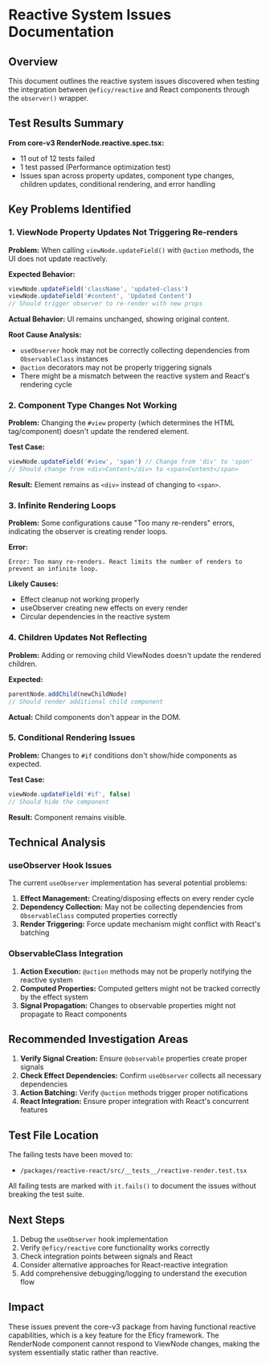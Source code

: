 # Reactive System Issues Documentation

## Overview

This document outlines the reactive system issues discovered when testing the integration between `@eficy/reactive` and React components through the `observer()` wrapper.

## Test Results Summary

**From core-v3 RenderNode.reactive.spec.tsx:**
- 11 out of 12 tests failed
- 1 test passed (Performance optimization test)
- Issues span across property updates, component type changes, children updates, conditional rendering, and error handling

## Key Problems Identified

### 1. ViewNode Property Updates Not Triggering Re-renders

**Problem:** When calling `viewNode.updateField()` with `@action` methods, the UI does not update reactively.

**Expected Behavior:**
```typescript
viewNode.updateField('className', 'updated-class')
viewNode.updateField('#content', 'Updated Content')
// Should trigger observer to re-render with new props
```

**Actual Behavior:** UI remains unchanged, showing original content.

**Root Cause Analysis:**
- `useObserver` hook may not be correctly collecting dependencies from `ObservableClass` instances
- `@action` decorators may not be properly triggering signals
- There might be a mismatch between the reactive system and React's rendering cycle

### 2. Component Type Changes Not Working

**Problem:** Changing the `#view` property (which determines the HTML tag/component) doesn't update the rendered element.

**Test Case:**
```typescript
viewNode.updateField('#view', 'span') // Change from 'div' to 'span'
// Should change from <div>Content</div> to <span>Content</span>
```

**Result:** Element remains as `<div>` instead of changing to `<span>`.

### 3. Infinite Rendering Loops

**Problem:** Some configurations cause "Too many re-renders" errors, indicating the observer is creating render loops.

**Error:**
```
Error: Too many re-renders. React limits the number of renders to prevent an infinite loop.
```

**Likely Causes:**
- Effect cleanup not working properly
- useObserver creating new effects on every render
- Circular dependencies in the reactive system

### 4. Children Updates Not Reflecting

**Problem:** Adding or removing child ViewNodes doesn't update the rendered children.

**Expected:**
```typescript
parentNode.addChild(newChildNode)
// Should render additional child component
```

**Actual:** Child components don't appear in the DOM.

### 5. Conditional Rendering Issues

**Problem:** Changes to `#if` conditions don't show/hide components as expected.

**Test Case:**
```typescript
viewNode.updateField('#if', false)
// Should hide the component
```

**Result:** Component remains visible.

## Technical Analysis

### useObserver Hook Issues

The current `useObserver` implementation has several potential problems:

1. **Effect Management:** Creating/disposing effects on every render cycle
2. **Dependency Collection:** May not be collecting dependencies from `ObservableClass` computed properties correctly
3. **Render Triggering:** Force update mechanism might conflict with React's batching

### ObservableClass Integration

1. **Action Execution:** `@action` methods may not be properly notifying the reactive system
2. **Computed Properties:** Computed getters might not be tracked correctly by the effect system
3. **Signal Propagation:** Changes to observable properties might not propagate to React components

## Recommended Investigation Areas

1. **Verify Signal Creation:** Ensure `@observable` properties create proper signals
2. **Check Effect Dependencies:** Confirm `useObserver` collects all necessary dependencies
3. **Action Batching:** Verify `@action` methods trigger proper notifications
4. **React Integration:** Ensure proper integration with React's concurrent features

## Test File Location

The failing tests have been moved to:
- `/packages/reactive-react/src/__tests__/reactive-render.test.tsx`

All failing tests are marked with `it.fails()` to document the issues without breaking the test suite.

## Next Steps

1. Debug the `useObserver` hook implementation
2. Verify `@eficy/reactive` core functionality works correctly
3. Check integration points between signals and React
4. Consider alternative approaches for React-reactive integration
5. Add comprehensive debugging/logging to understand the execution flow

## Impact

These issues prevent the core-v3 package from having functional reactive capabilities, which is a key feature for the Eficy framework. The RenderNode component cannot respond to ViewNode changes, making the system essentially static rather than reactive.